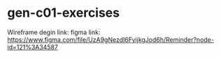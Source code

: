 # gen-c01-exercises
Wireframe degin link:
figma link: https://www.figma.com/file/UzA9gNezdI6FyijkgJod6h/Reminder?node-id=121%3A34587